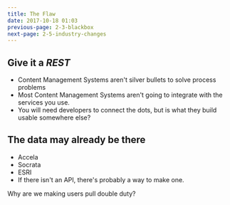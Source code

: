 ```yaml
---
title: The Flaw
date: 2017-10-18 01:03
previous-page: 2-3-blackbox
next-page: 2-5-industry-changes
---
```


## Give it a *REST*

- Content Management Systems aren't silver bullets to solve process problems
- Most Content Management Systems aren't going to integrate with the services you use.
- You will need developers to connect the dots, but is what they build usable somewhere else?

## The data may already be there
- Accela
- Socrata
- ESRI
- If there isn't an API, there's probably a way to make one.

Why are we making users pull double duty?
